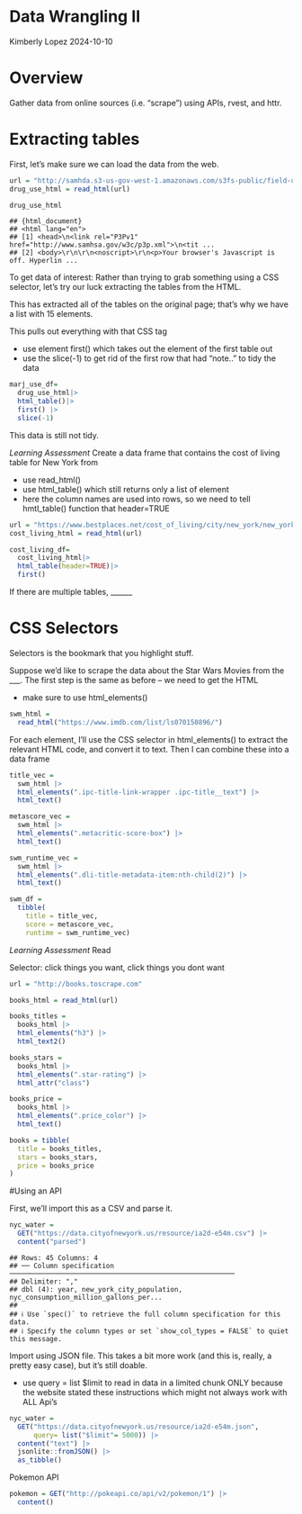 Data Wrangling II
================
Kimberly Lopez
2024-10-10

# Overview

Gather data from online sources (i.e. “scrape”) using APIs, rvest, and
httr.

# Extracting tables

First, let’s make sure we can load the data from the web.

``` r
url = "http://samhda.s3-us-gov-west-1.amazonaws.com/s3fs-public/field-uploads/2k15StateFiles/NSDUHsaeShortTermCHG2015.htm"
drug_use_html = read_html(url)

drug_use_html
```

    ## {html_document}
    ## <html lang="en">
    ## [1] <head>\n<link rel="P3Pv1" href="http://www.samhsa.gov/w3c/p3p.xml">\n<tit ...
    ## [2] <body>\r\n\r\n<noscript>\r\n<p>Your browser's Javascript is off. Hyperlin ...

To get data of interest: Rather than trying to grab something using a
CSS selector, let’s try our luck extracting the tables from the HTML.

This has extracted all of the tables on the original page; that’s why we
have a list with 15 elements.

This pulls out everything with that CSS tag

- use element first() which takes out the element of the first table out
- use the slice(-1) to get rid of the first row that had “note..” to
  tidy the data

``` r
marj_use_df= 
  drug_use_html|>
  html_table()|>
  first() |>
  slice(-1)
```

This data is still not tidy.

*Learning Assessment* Create a data frame that contains the cost of
living table for New York from

- use read_html()
- use html_table() which still returns only a list of element
- here the column names are used into rows, so we need to tell
  hmtl_table() function that header=TRUE

``` r
url = "https://www.bestplaces.net/cost_of_living/city/new_york/new_york"
cost_living_html = read_html(url)

cost_living_df= 
  cost_living_html|>
  html_table(header=TRUE)|>
  first()
```

If there are multiple tables, \_\_\_\_\_\_

# CSS Selectors

Selectors is the bookmark that you highlight stuff.

Suppose we’d like to scrape the data about the Star Wars Movies from the
\_\_\_. The first step is the same as before – we need to get the HTML

- make sure to use html_elements()

``` r
swm_html = 
  read_html("https://www.imdb.com/list/ls070150896/") 
```

For each element, I’ll use the CSS selector in html_elements() to
extract the relevant HTML code, and convert it to text. Then I can
combine these into a data frame

``` r
title_vec = 
  swm_html |>
  html_elements(".ipc-title-link-wrapper .ipc-title__text") |>
  html_text()

metascore_vec = 
  swm_html |>
  html_elements(".metacritic-score-box") |>
  html_text()

swm_runtime_vec = 
  swm_html |>
  html_elements(".dli-title-metadata-item:nth-child(2)") |>
  html_text()

swm_df = 
  tibble(
    title = title_vec,
    score = metascore_vec,
    runtime = swm_runtime_vec)
```

*Learning Assessment* Read

Selector: click things you want, click things you dont want

``` r
url = "http://books.toscrape.com"

books_html = read_html(url)

books_titles = 
  books_html |>
  html_elements("h3") |>
  html_text2()

books_stars = 
  books_html |>
  html_elements(".star-rating") |>
  html_attr("class")

books_price = 
  books_html |>
  html_elements(".price_color") |>
  html_text()

books = tibble(
  title = books_titles,
  stars = books_stars,
  price = books_price
)
```

\#Using an API

First, we’ll import this as a CSV and parse it.

``` r
nyc_water = 
  GET("https://data.cityofnewyork.us/resource/ia2d-e54m.csv") |> 
  content("parsed")
```

    ## Rows: 45 Columns: 4
    ## ── Column specification ────────────────────────────────────────────────────────
    ## Delimiter: ","
    ## dbl (4): year, new_york_city_population, nyc_consumption_million_gallons_per...
    ## 
    ## ℹ Use `spec()` to retrieve the full column specification for this data.
    ## ℹ Specify the column types or set `show_col_types = FALSE` to quiet this message.

Import using JSON file. This takes a bit more work (and this is, really,
a pretty easy case), but it’s still doable.

- use query = list \$limit to read in data in a limited chunk ONLY
  because the website stated these instructions which might not always
  work with ALL Api’s

``` r
nyc_water = 
  GET("https://data.cityofnewyork.us/resource/ia2d-e54m.json",
      query= list("$limit"= 5000)) |> 
  content("text") |>
  jsonlite::fromJSON() |>
  as_tibble()
```

Pokemon API

``` r
pokemon = GET("http://pokeapi.co/api/v2/pokemon/1") |>
  content()
```
